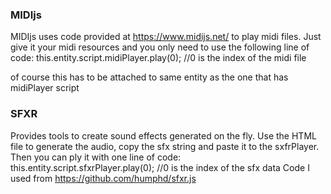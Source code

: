 ### MIDIjs
MIDIjs uses code provided at https://www.midijs.net/ to play midi files. Just give it your midi resources and you only need to use the following line of code:
this.entity.script.midiPlayer.play(0); //0 is the index of the midi file

of course this has to be attached to same entity as the one that has midiPlayer script

### SFXR
Provides tools to create sound effects generated on the fly. Use the HTML file to generate the audio, copy the sfx string and paste it to the sxfrPlayer. Then you can ply it with one line of code:
this.entity.script.sfxrPlayer.play(0); //0 is the index of the sfx data
Code I used from https://github.com/humphd/sfxr.js
